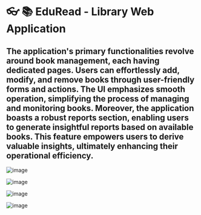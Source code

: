 # 👓 📚 EduRead - Library Web Application

## The application's primary functionalities revolve around book management, each having dedicated pages. Users can effortlessly add, modify, and remove books through user-friendly forms and actions. The UI emphasizes smooth operation, simplifying the process of managing and monitoring books. Moreover, the application boasts a robust reports section, enabling users to generate insightful reports based on available books. This feature empowers users to derive valuable insights, ultimately enhancing their operational efficiency.


![image](https://github.com/chavez62/Library-web-app/assets/67764701/7093877b-3752-46ac-8292-3514f9290b6f)

![image](https://github.com/chavez62/Library-web-app/assets/67764701/7d533cdf-e21b-43a9-8228-d7b0e22d9848)

![image](https://github.com/chavez62/Library-web-app/assets/67764701/d5eb8d29-0967-4b90-981f-4312584b0cd8)

![image](https://github.com/chavez62/Library-web-app/assets/67764701/a2fd7403-66d6-4024-9624-7bed8431649a)
